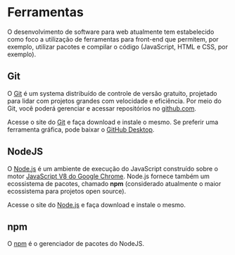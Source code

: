 # Ferramentas

O desenvolvimento de software para web atualmente tem estabelecido como foco a utilização de ferramentas para front-end que permitem, por exemplo, utilizar pacotes e compilar o código (JavaScript, HTML e CSS, por exemplo).

## Git

O [Git](http://git-scm.com/) é um systema distribuído de controle de versão gratuito, projetado para lidar com projetos grandes com velocidade e eficiência. Por meio do Git, você poderá gerenciar e acessar repositórios no [github.com](http://github.com).

Acesse o site do [Git](http://git-scm.com/) e faça download e instale o mesmo. Se preferir uma ferramenta gráfica, pode baixar o [GitHub Desktop](https://desktop.github.com/).

## NodeJS

O [Node.js](https://nodejs.org) é um ambiente de execução do JavaScript construído sobre o motor [JavaScript V8 do Google Chrome](https://developers.google.com/v8/). Node.js fornece também um ecossistema de pacotes, chamado **npm** (considerado atualmente o maior ecossistema para projetos open source).

Acesse o site do [Node.js](https://nodejs.org) e faça download e instale o mesmo.

## npm

O [npm](npm.md) é o gerenciador de pacotes do NodeJS.